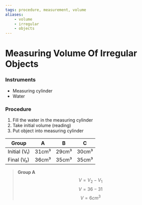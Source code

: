 ```yaml
---
tags: procedure, measurement, volume
aliases:
    - volume
    - irregular 
    - objects
---
```

# Measuring Volume Of Irregular Objects
### Instruments
- Measuring cylinder
- Water
### Procedure
1. Fill the water in the measuring cylinder
2. Take initial volume (reading)
3. Put object into measuring cylinder

| Group        | A     | B     | C     |
| ------------ | ----- | ----- | ----- |
| Initial (V₁) | 31cm³ | 29cm³ | 30cm³ |
| Final (V₂)   | 36cm³ | 35cm³ | 35cm³ |

>**Group A**
$$V = V_2 - V_1 $$
$$V = 36 - 31$$
$$V = 6cm^3$$

